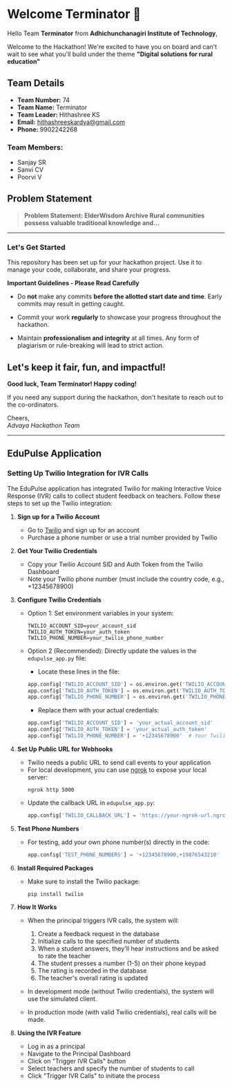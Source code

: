 # Welcome Terminator 👋

Hello Team **Terminator** from **Adhichunchanagiri Institute of Technology**,

Welcome to the Hackathon! We're excited to have you on board and can't wait to see what you'll build under the theme **"Digital solutions for rural education"** 

## Team Details

- **Team Number:** 74  
- **Team Name:** Terminator
- **Team Leader:** Hithashree KS  
- **Email:** hithashreeskardya@gmail.com  
- **Phone:** 9902242268  

### Team Members:
- Sanjay SR 
- Sanvi CV 
- Poorvi V 

## Problem Statement

> **Problem Statement: ElderWisdom Archive Rural communities possess valuable traditional knowledge and...**

---

### Let's Get Started 

This repository has been set up for your hackathon project. Use it to manage your code, collaborate, and share your progress.

**Important Guidelines - Please Read Carefully**

- Do **not** make any commits **before the allotted start date and time**. Early commits may result in getting caught.
- Commit your work **regularly** to showcase your progress throughout the hackathon.

- Maintain **professionalism and integrity** at all times. Any form of plagiarism or rule-breaking will lead to strict action.

Let's keep it fair, fun, and impactful! 
---

**Good luck, Team Terminator! Happy coding!**

If you need any support during the hackathon, don't hesitate to reach out to the co-ordinators.

Cheers,  
_Advaya Hackathon Team_

---

## EduPulse Application

### Setting Up Twilio Integration for IVR Calls

The EduPulse application has integrated Twilio for making Interactive Voice Response (IVR) calls to collect student feedback on teachers. Follow these steps to set up the Twilio integration:

1. **Sign up for a Twilio Account**
   - Go to [Twilio](https://www.twilio.com) and sign up for an account
   - Purchase a phone number or use a trial number provided by Twilio

2. **Get Your Twilio Credentials**
   - Copy your Twilio Account SID and Auth Token from the Twilio Dashboard
   - Note your Twilio phone number (must include the country code, e.g., +12345678900)

3. **Configure Twilio Credentials**
   - Option 1: Set environment variables in your system:
     ```
     TWILIO_ACCOUNT_SID=your_account_sid
     TWILIO_AUTH_TOKEN=your_auth_token
     TWILIO_PHONE_NUMBER=your_twilio_phone_number
     ```
   
   - Option 2 (Recommended): Directly update the values in the `edupulse_app.py` file:
     - Locate these lines in the file:
     ```python
     app.config['TWILIO_ACCOUNT_SID'] = os.environ.get('TWILIO_ACCOUNT_SID', '')
     app.config['TWILIO_AUTH_TOKEN'] = os.environ.get('TWILIO_AUTH_TOKEN', '')
     app.config['TWILIO_PHONE_NUMBER'] = os.environ.get('TWILIO_PHONE_NUMBER', '')
     ```
     - Replace them with your actual credentials:
     ```python
     app.config['TWILIO_ACCOUNT_SID'] = 'your_actual_account_sid'
     app.config['TWILIO_AUTH_TOKEN'] = 'your_actual_auth_token'
     app.config['TWILIO_PHONE_NUMBER'] = '+12345678900'  # Your Twilio number with country code
     ```

4. **Set Up Public URL for Webhooks**
   - Twilio needs a public URL to send call events to your application
   - For local development, you can use [ngrok](https://ngrok.com) to expose your local server:
     ```
     ngrok http 5000
     ```
   - Update the callback URL in `edupulse_app.py`:
     ```python
     app.config['TWILIO_CALLBACK_URL'] = 'https://your-ngrok-url.ngrok.io/ivr/callback'
     ```

5. **Test Phone Numbers**
   - For testing, add your own phone number(s) directly in the code:
     ```python
     app.config['TEST_PHONE_NUMBERS'] = '+12345678900,+19876543210'
     ```

6. **Install Required Packages**
   - Make sure to install the Twilio package:
     ```
     pip install twilio
     ```

7. **How It Works**
   - When the principal triggers IVR calls, the system will:
     1. Create a feedback request in the database
     2. Initialize calls to the specified number of students
     3. When a student answers, they'll hear instructions and be asked to rate the teacher
     4. The student presses a number (1-5) on their phone keypad
     5. The rating is recorded in the database
     6. The teacher's overall rating is updated

   - In development mode (without Twilio credentials), the system will use the simulated client.
   - In production mode (with valid Twilio credentials), real calls will be made.

8. **Using the IVR Feature**
   - Log in as a principal
   - Navigate to the Principal Dashboard
   - Click on "Trigger IVR Calls" button
   - Select teachers and specify the number of students to call
   - Click "Trigger IVR Calls" to initiate the process